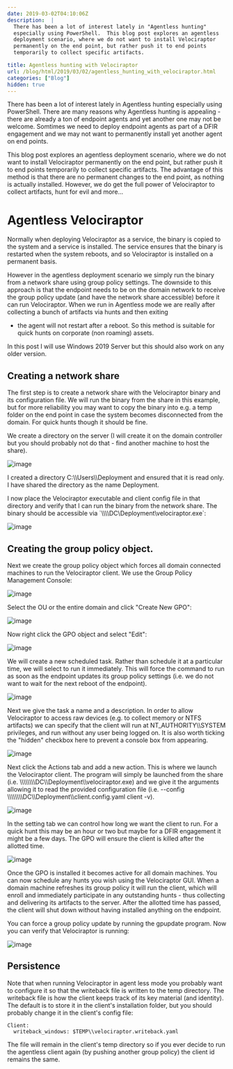 ```yaml
---
date: 2019-03-02T04:10:06Z
description:  |
  There has been a lot of interest lately in "Agentless hunting"
  especially using PowerShell.  This blog post explores an agentless
  deployment scenario, where we do not want to install Velociraptor
  permanently on the end point, but rather push it to end points
  temporarily to collect specific artifacts.

title: Agentless hunting with Velociraptor
url: /blog/html/2019/03/02/agentless_hunting_with_velociraptor.html
categories: ["Blog"]
hidden: true
---
```



There has been a lot of interest lately in Agentless hunting especially
using PowerShell. There are many reasons why Agentless hunting is
appealing - there are already a ton of endpoint agents and yet another
one may not be welcome. Somtimes we need to deploy endpoint agents as
part of a DFIR engagement and we may not want to permanently install yet
another agent on end points.

This blog post explores an agentless deployment scenario, where we do
not want to install Velociraptor permanently on the end point, but
rather push it to end points temporarily to collect specific artifacts.
The advantage of this method is that there are no permanent changes to
the end point, as nothing is actually installed. However, we do get the
full power of Velociraptor to collect artifacts, hunt for evil and
more\...

Agentless Velociraptor
======================

Normally when deploying Velociraptor as a service, the binary is copied
to the system and a service is installed. The service ensures that the
binary is restarted when the system reboots, and so Velociraptor is
installed on a permanent basis.

However in the agentless deployment scenario we simply run the binary
from a network share using group policy settings. The downside to this
approach is that the endpoint needs to be on the domain network to
receive the group policy update (and have the network share accessible)
before it can run Velociraptor. When we run in Agentless mode we are
really after collecting a bunch of artifacts via hunts and then exiting
- the agent will not restart after a reboot. So this method is suitable
for quick hunts on corporate (non roaming) assets.

In this post I will use Windows 2019 Server but this should also work on
any older version.

Creating a network share
------------------------

The first step is to create a network share with the Velociraptor binary
and its configuration file. We will run the binary from the share in
this example, but for more reliability you may want to copy the binary
into e.g. a temp folder on the end point in case the system becomes
disconnected from the domain. For quick hunts though it should be fine.

We create a directory on the server (I will create it on the domain
controller but you should probably not do that - find another machine to
host the share).

![image](1.png)

I created a directory C:\\\\Users\\\\Deployment and ensured that it is
read only. I have shared the directory as the name Deployment.

I now place the Velociraptor executable and client config file in that
directory and verify that I can run the binary from the network share.
The binary should be accessible via
\`\\\\\\\\DC\\Deployment\\velociraptor.exe\`:

![image](2.png)

Creating the group policy object.
---------------------------------

Next we create the group policy object which forces all domain connected
machines to run the Velociraptor client. We use the Group Policy
Management Console:

![image](3.png)

Select the OU or the entire domain and click \"Create New GPO\":

![image](4.png)

Now right click the GPO object and select \"Edit\":

![image](5.png)

We will create a new scheduled task. Rather than schedule it at a
particular time, we will select to run it immediately. This will force
the command to run as soon as the endpoint updates its group policy
settings (i.e. we do not want to wait for the next reboot of the
endpoint).

![image](6.png)

Next we give the task a name and a description. In order to allow
Velociraptor to access raw devices (e.g. to collect memory or NTFS
artifacts) we can specify that the client will run at
NT\_AUTHORITY\\\\SYSTEM privileges, and run without any user being
logged on. It is also worth ticking the \"hidden\" checkbox here to
prevent a console box from appearing.

![image](7.png)

Next click the Actions tab and add a new action. This is where we launch
the Velociraptor client. The program will simply be launched from the
share (i.e. \\\\\\\\\\\\\\\\DC\\\\Deployment\\\\velociraptor.exe) and we
give it the arguments allowing it to read the provided configuration
file (i.e.
\--config \\\\\\\\\\\\\\\\DC\\\\Deployment\\\\client.config.yaml client -v).

![image](8.png)

In the setting tab we can control how long we want the client to run.
For a quick hunt this may be an hour or two but maybe for a DFIR
engagement it might be a few days. The GPO will ensure the client is
killed after the allotted time.

![image](9.png)

Once the GPO is installed it becomes active for all domain machines. You
can now schedule any hunts you wish using the Velociraptor GUI. When a
domain machine refreshes its group policy it will run the client, which
will enroll and immediately participate in any outstanding hunts - thus
collecting and delivering its artifacts to the server. After the
allotted time has passed, the client will shut down without having
installed anything on the endpoint.

You can force a group policy update by running the gpupdate program. Now
you can verify that Velociraptor is running:

![image](10.png)

Persistence
-----------

Note that when running Velociraptor in agent less mode you probably want
to configure it so that the writeback file is written to the temp
directory. The writeback file is how the client keeps track of its key
material (and identity). The default is to store it in the client\'s
installation folder, but you should probably change it in the client\'s
config file:

``` {.sourceCode .yaml}
Client:
  writeback_windows: $TEMP\\velociraptor.writeback.yaml
```

The file will remain in the client\'s temp directory so if you ever
decide to run the agentless client again (by pushing another group
policy) the client id remains the same.

